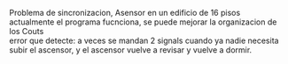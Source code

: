 Problema de sincronizacion, Asensor en un edificio de 16 pisos  
actualmente el programa fucnciona, se puede mejorar la organizacion de los Couts  
error que detecte: a veces se mandan 2 signals cuando ya nadie necesita subir el ascensor, y el ascensor vuelve a revisar y vuelve a dormir.  
